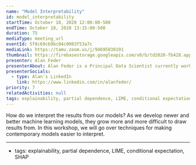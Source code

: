 ```yaml
---
name: "Model Interpretability"
id: model_interpretability
startTime: October 18, 2020 12:00:00-500
endTime: October 18, 2020 13:15:00-500
duration: 75
mediaType: meeting_url
eventId: 5f8c69cb9bc04c0003f53a7c
mediaLink: https://tamu.zoom.us/j/94695038191
thumbnail: https://firebasestorage.googleapis.com/v0/b/td2020-fb428.appspot.com/o/Frame%206.png?alt=media&token=6197430c-42e9-4db0-b342-95490a63426f
presenter: Alan Feder
presenterAbout: Alan Feder is a Principal Data Scientist currently working for Invesco Mutual Funds. Prior to Invesco, Alan worked for 8 years gaining actuarial and data science experience in finance. Alan has a Bachelors Degree in Mathematics & Economics from Columbia University, and a Masters in Statistics from Columbia as well.
presenterSocials:
  - type: Alan's LinkedIn
    link: https://www.linkedin.com/in/alanfeder/
priority: 7
relatedActivities: null
tags: explainability, partial dependence, LIME, conditional expectation, SHAP
---
```


How do we interpret the results from our models? As we develop newer and better machine learning models, they grow more and more difficult to draw results from. In this workshop, we will go over techniques for making contemporary models easier to interpret.

---

- tags: explainability, partial dependence, LIME, conditional expectation, SHAP
